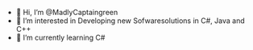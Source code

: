 - 👋 Hi, I’m @MadlyCaptaingreen
- 👀 I’m interested in Developing new Sofwaresolutions in C#, Java and C++
- 🌱 I’m currently learning C#

